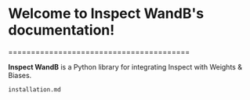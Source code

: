 # Welcome to Inspect WandB's documentation!
========================================

**Inspect WandB** is a Python library for integrating Inspect with Weights & Biases.

```{toctree}
installation.md
```